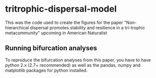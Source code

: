 # tritrophic-dispersal-model
This was the code used to create the figures for the paper "Non-hierarchical dispersal promotes stability and resilience in a tri-trophic metacommunity" upcoming in American Naturalist

## Running bifurcation analyses
To reproduce the bifurcation analyses from this paper, you have to have python 2.x (2.7+ recommended)
as well as the pandas, numpy and matplotlib packages for python installed. 